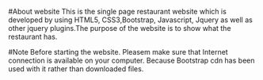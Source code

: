 #About website 
This is the single page restaurant website which is developed by using HTML5, CSS3,Bootstrap, Javascript, Jquery as well as other jquery plugins.The purpose of the website is to show what the restaurant has. 

#Note 
Before starting the website. Pleasem make sure that Internet connection is available on your computer. Because Bootstrap cdn has been used with it rather than downloaded files. 
